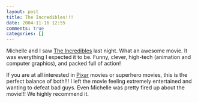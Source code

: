 ```yaml
---
layout: post
title: The Incredibles!!!
date: 2004-11-16 12:55
comments: true
categories: []
---
```

Michelle and I saw <a href="http://disney.go.com/disneypictures/incredibles/intro.html">The Incredibles</a> last night. What an awesome movie. It was everything I expected it to be. Funny, clever, high-tech (animation and computer graphics), and packed full of action!

If you are at all interested in <a href="http://pixar.com">Pixar</a> movies or superhero movies, this is the perfect balance of both!!! I left the movie feeling extremely entertained and wanting to defeat bad guys. Even Michelle was pretty fired up about the movie!!! We highly recommend it.
